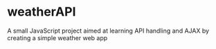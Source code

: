 # weatherAPI
 A small JavaScript project aimed at learning API handling and AJAX by creating a simple weather web app
